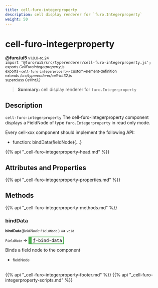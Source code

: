 ```yaml
---
title: cell-furo-integerproperty
description: cell display renderer for `furo.Integerproperty`
weight: 50
---
```


# cell-furo-integerproperty
**@furo/ui5** <small>v1.0.0-rc.24</small>
<br>`import '@furo/ui5/src/typerenderer/cell-furo-integerproperty.js';`<small>
<br>exports *CellFuroIntegerproperty* js
<br>exports `<cell-furo-integerproperty>` custom-element-definition
<br>extends */src/typerenderer/cell-int32.js*
<br>superclass *CellInt32*</small>

> **Summary:** cell display renderer for `furo.Integerproperty`

## Description

`cell-furo-integerproperty`
The cell-furo-integerproperty component displays a FieldNode of type `furo.Integerproperty` in read only mode.

Every cell-xxx component should implement the following API:
- function: bindData(fieldNode){...}

{{% api "_cell-furo-integerproperty-head.md" %}}

## Attributes and Properties
{{% api "_cell-furo-integerproperty-properties.md" %}}






## Methods
{{% api "_cell-furo-integerproperty-methods.md" %}}



### **bindData**
<small>**bindData**(*fieldNode* `FieldNode` ) ⟹ `void`</small>

<small>`FieldNode` </small> →
<span  style="border-width:2px 2px 2px 10px; border-style: solid;border-color:  rgb(76, 175, 80);font-family:monospace; padding:2px 4px;">ƒ-bind-data</span>

Binds a field node to the component

- <small>fieldNode </small>
<br><br>





{{% api "_cell-furo-integerproperty-footer.md" %}}
{{% api "_cell-furo-integerproperty-scripts.md" %}}
